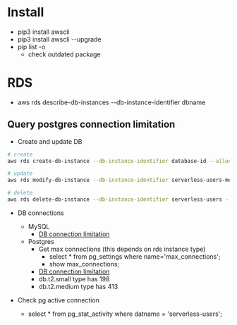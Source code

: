 # Install
- pip3 install awscli
- pip3 install awscli --upgrade
- pip list -o
  - check outdated package

# RDS
- aws rds describe-db-instances --db-instance-identifier dbname

## Query postgres connection limitation
- Create and update DB
```bash
# create
aws rds create-db-instance --db-instance-identifier database-id --allocated-storage 20 --db-instance-class db.t3.medium --engine postgres --master-username username --master-user-password password --db-name dbname

# update
aws rds modify-db-instance --db-instance-identifier serverless-users-medium --publicly-accessible

# delete
aws rds delete-db-instance --db-instance-identifier serverless-users --skip-final-snapshot

```
- DB connections
  - MySQL
    - [DB connection limitation](https://docs.aws.amazon.com/AmazonRDS/latest/AuroraUserGuide/AuroraMySQL.Managing.Performance.html)
  - Postgres
    - Get max connections (this depends on rds instance type)
      - select * from pg_settings where name='max_connections';
      - show max_connections;
    - [DB connection limitation](https://docs.aws.amazon.com/AmazonRDS/latest/AuroraUserGuide/AuroraPostgreSQL.Managing.html#AuroraPostgreSQL.Managing.MaxConnections)
    - db.t2.small type has 198
    - db.t2.medium type has 413

- Check pg active connection
  - select *
    from pg_stat_activity
    where datname = 'serverless-users';
